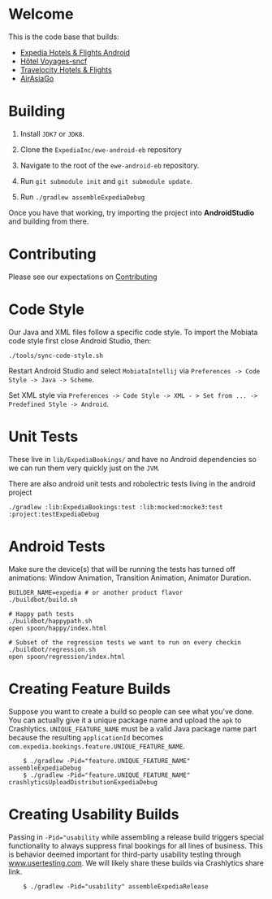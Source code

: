 Welcome
=======

This is the code base that builds:

 * [Expedia Hotels & Flights Android](https://play.google.com/store/apps/details?id=com.expedia.bookings)
 * [Hôtel Voyages-sncf](https://play.google.com/store/apps/details?id=com.expedia.bookings.vsc)
 * [Travelocity Hotels & Flights](https://play.google.com/store/apps/details?id=com.travelocity.android)
 * [AirAsiaGo](https://play.google.com/store/apps/details?id=com.airasiago.android)

Building
========

1. Install `JDK7` or `JDK8`.

2. Clone the `ExpediaInc/ewe-android-eb` repository

3. Navigate to the root of the `ewe-android-eb` repository.

4. Run `git submodule init` and `git submodule update`.

5. Run `./gradlew assembleExpediaDebug`

Once you have that working, try importing the project into **AndroidStudio** and
building from there.

Contributing
============

Please see our expectations on [Contributing](https://github.com/ExpediaInc/ewe-android-eb/wiki/Contributing)

Code Style
==========

Our Java and XML files follow a specific code style. To import the Mobiata code style first close Android Studio, then:

````shell
./tools/sync-code-style.sh
````

Restart Android Studio and select `MobiataIntellij` via `Preferences -> Code Style -> Java -> Scheme`.

Set XML style via `Preferences -> Code Style -> XML - > Set from ... -> Predefined Style -> Android`.

Unit Tests
==============

These live in `lib/ExpediaBookings/` and have no Android dependencies so we can
run them very quickly just on the `JVM`.

There are also android unit tests and robolectric tests living in the android project


````shell
./gradlew :lib:ExpediaBookings:test :lib:mocked:mocke3:test :project:testExpediaDebug
````

Android Tests
==================

Make sure the device(s) that will be running the tests has turned off animations:
Window Animation, Transition Animation, Animator Duration.

````shell
BUILDER_NAME=expedia # or another product flavor
./buildbot/build.sh

# Happy path tests
./buildbot/happypath.sh
open spoon/happy/index.html

# Subset of the regression tests we want to run on every checkin
./buildbot/regression.sh
open spoon/regression/index.html
````

Creating Feature Builds
=======================

Suppose you want to create a build so people can see what you've done. You can
actually give it a unique package name and upload the `apk` to Crashlytics.
`UNIQUE_FEATURE_NAME` must be a valid Java package name part because the
resulting `applicationId` becomes `com.expedia.bookings.feature.UNIQUE_FEATURE_NAME`.

````shell
    $ ./gradlew -Pid="feature.UNIQUE_FEATURE_NAME" assembleExpediaDebug
    $ ./gradlew -Pid="feature.UNIQUE_FEATURE_NAME" crashlyticsUploadDistributionExpediaDebug
````

Creating Usability Builds
=======================

Passing in `-Pid="usability` while assembling a release build triggers special functionality
to always suppress final bookings for all lines of business. This is behavior deemed important
for third-party usability testing through www.usertesting.com. We will likely share these builds
via Crashlytics share link.

````shell
    $ ./gradlew -Pid="usability" assembleExpediaRelease
````
